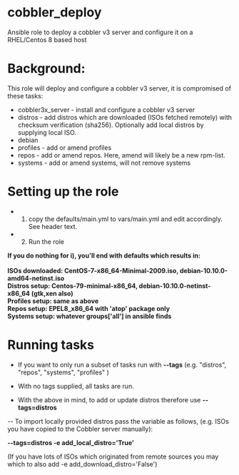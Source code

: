 # cobbler_deploy
Ansible role to deploy a cobbler v3 server and configure it on a RHEL/Centos 8 based host

# Background:

This role will deploy and configure a cobbler v3 server, it is compromised of these tasks:

- cobbler3x_server - install and configure a cobbler v3 server
- distros - add distros which are downloaded (ISOs fetched remotely) with checksum verification (sha256). Optionally add local distros by supplying local ISO.
- debian
- profiles - add or amend profiles
- repos - add or amend repos. Here, amend will likely be a new rpm-list.
- systems - add or amend systems, will not remove systems


# Setting up the role

- 1) copy the defaults/main.yml to vars/main.yml and edit accordingly. See header text.
- 2) Run the role

**If you do nothing for i), you'll end with defaults which results in:<br><br>
   ISOs downloaded: CentOS-7-x86_64-Minimal-2009.iso, debian-10.10.0-amd64-netinst.iso<br>
   Distros setup: Centos-79-minimal-x86_64, debian-10.10.0-netinst-x86_64 (gtk,xen also)<br>
   Profiles setup: same as above<br>
   Repos setup: EPEL8_x86_64 with 'atop' package only<br>
   Systems setup: whatever groups['all'] in ansible finds**<br>

# Running tasks

- If you want to only run a subset of tasks run with __--tags__  (e.g. "distros", "repos", "systems", "profiles" )

- With no tags supplied, all tasks are run.

- With the above in mind, to add or update distros therefore use __--tags=distros__

-- To import locally provided distros pass the variable as follows, (e.g. ISOs you have copied to the Cobbler server manually):

__--tags=distros -e add_local_distro='True'__

  (If you have lots of ISOs which originated from remote sources you may which to also add -e add_download_distro='False')

